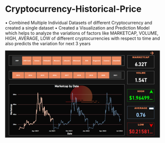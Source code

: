 # Cryptocurrency-Historical-Price
•	Combined Multiple Individual Datasets of different Cryptocurrency and created a single dataset
•	Created a Visualization and Prediction Model which helps to analyze the variations of factors like MARKETCAP, VOLUME, HIGH, AVERAGE, LOW of different cryptocurrencies with respect to time and also predicts the variation for next 3 years 


![1](https://github.com/afkdude/Cryptocurrency-Historical-Price/blob/main/1.png)
